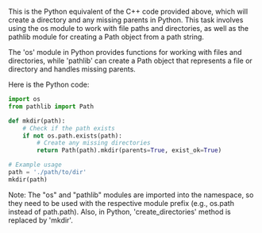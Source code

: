 This is the Python equivalent of the C++ code provided above, which will create a directory and any missing parents in Python. This task involves using the os module to work with file paths and directories, as well as the pathlib module for creating a Path object from a path string.

The 'os' module in Python provides functions for working with files and directories, while 'pathlib' can create a Path object that represents a file or directory and handles missing parents.

Here is the Python code:
```python
import os
from pathlib import Path

def mkdir(path):
    # Check if the path exists
    if not os.path.exists(path):
        # Create any missing directories
        return Path(path).mkdir(parents=True, exist_ok=True)

# Example usage
path = './path/to/dir'
mkdir(path)
```
Note: The "os" and "pathlib" modules are imported into the namespace, so they need to be used with the respective module prefix (e.g., os.path instead of path.path). Also, in Python, 'create_directories' method is replaced by 'mkdir'.

